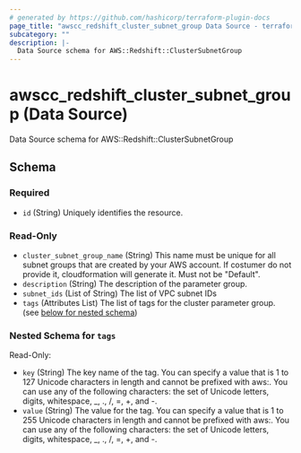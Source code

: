 ```yaml
---
# generated by https://github.com/hashicorp/terraform-plugin-docs
page_title: "awscc_redshift_cluster_subnet_group Data Source - terraform-provider-awscc"
subcategory: ""
description: |-
  Data Source schema for AWS::Redshift::ClusterSubnetGroup
---
```


# awscc_redshift_cluster_subnet_group (Data Source)

Data Source schema for AWS::Redshift::ClusterSubnetGroup



<!-- schema generated by tfplugindocs -->
## Schema

### Required

- `id` (String) Uniquely identifies the resource.

### Read-Only

- `cluster_subnet_group_name` (String) This name must be unique for all subnet groups that are created by your AWS account. If costumer do not provide it, cloudformation will generate it. Must not be "Default".
- `description` (String) The description of the parameter group.
- `subnet_ids` (List of String) The list of VPC subnet IDs
- `tags` (Attributes List) The list of tags for the cluster parameter group. (see [below for nested schema](#nestedatt--tags))

<a id="nestedatt--tags"></a>
### Nested Schema for `tags`

Read-Only:

- `key` (String) The key name of the tag. You can specify a value that is 1 to 127 Unicode characters in length and cannot be prefixed with aws:. You can use any of the following characters: the set of Unicode letters, digits, whitespace, _, ., /, =, +, and -.
- `value` (String) The value for the tag. You can specify a value that is 1 to 255 Unicode characters in length and cannot be prefixed with aws:. You can use any of the following characters: the set of Unicode letters, digits, whitespace, _, ., /, =, +, and -.


